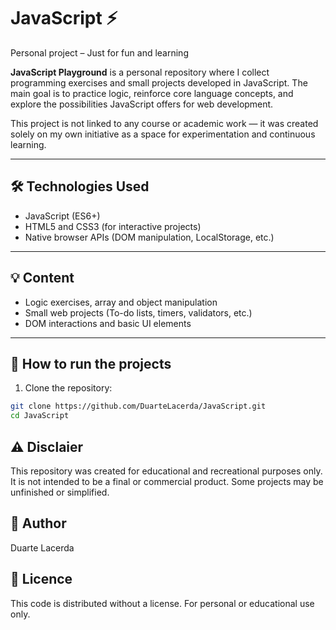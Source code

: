 # JavaScript ⚡  
Personal project – Just for fun and learning

**JavaScript Playground** is a personal repository where I collect programming exercises and small projects developed in JavaScript. The main goal is to practice logic, reinforce core language concepts, and explore the possibilities JavaScript offers for web development.

This project is not linked to any course or academic work — it was created solely on my own initiative as a space for experimentation and continuous learning.

---

## 🛠️ Technologies Used
- JavaScript (ES6+)
- HTML5 and CSS3 (for interactive projects)
- Native browser APIs (DOM manipulation, LocalStorage, etc.)

---

## 💡 Content
- Logic exercises, array and object manipulation  
- Small web projects (To-do lists, timers, validators, etc.)  
- DOM interactions and basic UI elements

---

## 🚀 How to run the projects
1. Clone the repository:
```bash
git clone https://github.com/DuarteLacerda/JavaScript.git
cd JavaScript
```

## ⚠️ Disclaier
This repository was created for educational and recreational purposes only. It is not intended to be a final or commercial product. Some projects may be unfinished or simplified.  

## 👤 Author  
Duarte Lacerda  

## 📄 Licence  
This code is distributed without a license. For personal or educational use only.
